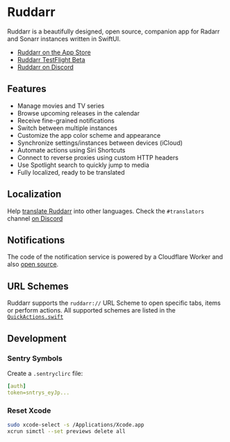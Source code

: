 # Ruddarr

Ruddarr is a beautifully designed, open source, companion app for Radarr and Sonarr instances written in SwiftUI.

- [Ruddarr on the App Store](https://apps.apple.com/app/ruddarr/id6476240130)
- [Ruddarr TestFlight Beta](https://testflight.apple.com/join/WbWNuoos)
- [Ruddarr on Discord](https://discord.gg/UksvtDQUBA)

## Features

- Manage movies and TV series
- Browse upcoming releases in the calendar
- Receive fine-grained notifications
- Switch between multiple instances
- Customize the app color scheme and appearance
- Synchronize settings/instances between devices (iCloud)
- Automate actions using Siri Shortcuts
- Connect to reverse proxies using custom HTTP headers
- Use Spotlight search to quickly jump to media
- Fully localized, ready to be translated

## Localization

Help [translate Ruddarr](https://crowdin.com/project/ruddarr) into other languages. Check the `#translators` channel [on Discord](https://discord.gg/UksvtDQUBA)

## Notifications

The code of the notification service is powered by a Cloudflare Worker and also [open source](https://github.com/ruddarr/apns-worker).

## URL Schemes

Ruddarr supports the `ruddarr://` URL Scheme to open specific tabs, items or perform actions. All supported schemes are listed in the [`QuickActions.swift`](https://github.com/ruddarr/app/blob/develop/Ruddarr/Dependencies/QuickActions.swift)

## Development

### Sentry Symbols

Create a `.sentryclirc` file:

```yml
[auth]
token=sntrys_eyJp...
```

### Reset Xcode

```bash
sudo xcode-select -s /Applications/Xcode.app
xcrun simctl --set previews delete all
```
